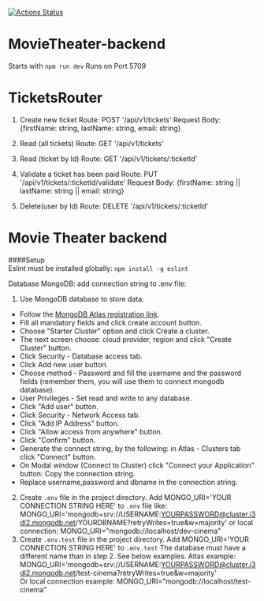 [![Actions Status](https://github.com/naddiebell/MovieTheater-backend/workflows/Movie_Theater_backend/badge.svg)](https://github.com/naddiebell/MovieTheater-backend/actions)

# MovieTheater-backend

Starts with `npm run dev`
Runs on Port 5709

# TicketsRouter

1. Create new ticket
   Route: POST '/api/v1/tickets'
   Request Body: {firstName: string, lastName: string, email: string}

2. Read (all tickets)
   Route: GET '/api/v1/tickets'

3. Read (ticket by Id)
   Route: GET '/api/v1/tickets/:ticketId'

4. Validate a ticket has been paid
   Route: PUT '/api/v1/tickets/:ticketId/validate'
   Request Body: {firstName: string || lastName: string || email: string}

5. Delete(user by Id)
   Route: DELETE '/api/v1/tickets/:ticketId'


# Movie Theater backend

####Setup  
Eslint must be installed globally: `npm install -g eslint`

Database MongoDB: add connection string to .env file:

1. Use MongoDB database to store data.

- Follow the [MongoDB Atlas registration link](https://www.mongodb.com/cloud/atlas/register).
- Fill all mandatory fields and click create account button.
- Choose "Starter Cluster" option and click Create a cluster.
- The next screen choose: cloud provider, region and click "Create Cluster" button.
- Click Security - Database access tab.
- Click Add new user button.
- Choose method - Password and fill the username and the password fields (remember them, you will use them to connect mongodb database).
- User Privileges - Set read and write to any database.
- Click "Add user" button.
- Click Security - Network Access tab.
- Click "Add IP Address" button.
- Click "Allow access from anywhere" button.
- Click "Confirm" button.
- Generate the connect string, by the following: in Atlas - Clusters tab click "Connect" button.
- On Modal window (Connect to Cluster) click "Connect your Application" button: Copy the connection string.
- Replace username,password and dbname in the connection string.

2. Create `.env` file in the project directory. Add MONGO_URI='YOUR CONNECTION STRING HERE' to `.env` file like:
   MONGO_URI='mongodb+srv://USERNAME:YOURPASSWORD@cluster.i3dl2.mongodb.net/YOURDBNAME?retryWrites=true&w=majority' or local connection: MONGO_URI="mongodb://localhost/dev-cinema"
3. Create `.env.test` file in the project directory. Add MONGO_URI='YOUR CONNECTION STRING HERE' to `.env.test` The database must have a different name than in step 2. See below examples.
   Atlas example: MONGO_URI='mongodb+srv://USERNAME:YOURPASSWORD@cluster.i3dl2.mongodb.net/test-cinema?retryWrites=true&w=majority'  
   Or local connection example: MONGO_URI="mongodb://localhost/test-cinema"
